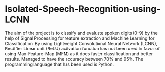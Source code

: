 # Isolated-Speech-Recognition-using-LCNN
The aim of the project is to classify and evaluate spoken digits (0-9) by the help of Signal Processing for feature extraction and Machine Learning for Classification. By using Lightweight Convolutional Neural Network (LCNN), Rectifier Linear unit (ReLU) activation function has not been used in favor of using Max-Feature-Map (MFM) as it does faster classification and better results. Managed to have the accuracy between 70% and 95%. The programming language that has been used is Python.
